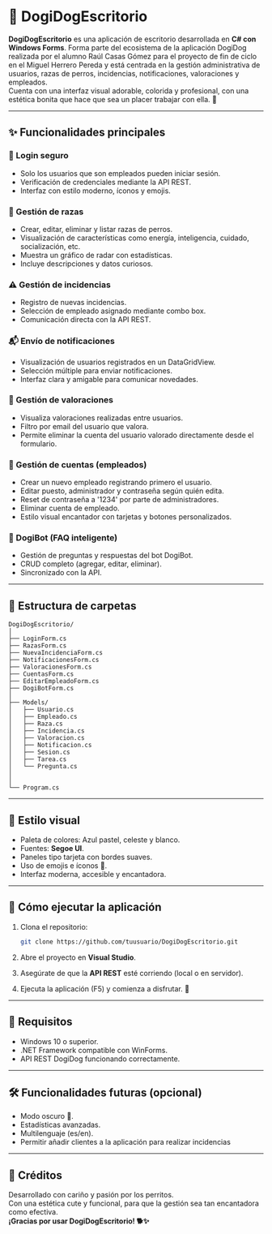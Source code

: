 
# 🐶 DogiDogEscritorio

**DogiDogEscritorio** es una aplicación de escritorio desarrollada en **C# con Windows Forms**. Forma parte del ecosistema de la aplicación DogiDog realizada por el alumno Raúl Casas Gómez para el proyecto de fin de ciclo en el Miguel Herrero Pereda y está centrada en la gestión administrativa de usuarios, razas de perros, incidencias, notificaciones, valoraciones y empleados.  
Cuenta con una interfaz visual adorable, colorida y profesional, con una estética bonita que hace que sea un placer trabajar con ella. 🐾

---

## ✨ Funcionalidades principales

### 🔐 Login seguro
- Solo los usuarios que son empleados pueden iniciar sesión.
- Verificación de credenciales mediante la API REST.
- Interfaz con estilo moderno, íconos y emojis.

### 🐾 Gestión de razas
- Crear, editar, eliminar y listar razas de perros.
- Visualización de características como energía, inteligencia, cuidado, socialización, etc.
- Muestra un gráfico de radar con estadísticas.
- Incluye descripciones y datos curiosos.

### ⚠️ Gestión de incidencias
- Registro de nuevas incidencias.
- Selección de empleado asignado mediante combo box.
- Comunicación directa con la API REST.

### 📬 Envío de notificaciones
- Visualización de usuarios registrados en un DataGridView.
- Selección múltiple para enviar notificaciones.
- Interfaz clara y amigable para comunicar novedades.

### 💬 Gestión de valoraciones
- Visualiza valoraciones realizadas entre usuarios.
- Filtro por email del usuario que valora.
- Permite eliminar la cuenta del usuario valorado directamente desde el formulario.

### 👥 Gestión de cuentas (empleados)
- Crear un nuevo empleado registrando primero el usuario.
- Editar puesto, administrador y contraseña según quién edita.
- Reset de contraseña a '1234' por parte de administradores.
- Eliminar cuenta de empleado.
- Estilo visual encantador con tarjetas y botones personalizados.

### 🤖 DogiBot (FAQ inteligente)
- Gestión de preguntas y respuestas del bot DogiBot.
- CRUD completo (agregar, editar, eliminar).
- Sincronizado con la API.

---

## 🧱 Estructura de carpetas

```
DogiDogEscritorio/
│
├── LoginForm.cs
├── RazasForm.cs
├── NuevaIncidenciaForm.cs
├── NotificacionesForm.cs
├── ValoracionesForm.cs
├── CuentasForm.cs
├── EditarEmpleadoForm.cs
├── DogiBotForm.cs
│
├── Models/
│   ├── Usuario.cs
│   ├── Empleado.cs
│   ├── Raza.cs
│   ├── Incidencia.cs
│   ├── Valoracion.cs
│   ├── Notificacion.cs   
│   ├── Sesion.cs
│   ├── Tarea.cs
│   └── Pregunta.cs
│
│
└── Program.cs
```

---

## 🎨 Estilo visual

- Paleta de colores: Azul pastel, celeste y blanco.
- Fuentes: **Segoe UI**.
- Paneles tipo tarjeta con bordes suaves.
- Uso de emojis e íconos 🐾.
- Interfaz moderna, accesible y encantadora.

---

## 🚀 Cómo ejecutar la aplicación

1. Clona el repositorio:
   ```bash
   git clone https://github.com/tuusuario/DogiDogEscritorio.git
   ```

2. Abre el proyecto en **Visual Studio**.

3. Asegúrate de que la **API REST** esté corriendo (local o en servidor).

4. Ejecuta la aplicación (F5) y comienza a disfrutar. 🐶

---

## 📌 Requisitos

- Windows 10 o superior.
- .NET Framework compatible con WinForms.
- API REST DogiDog funcionando correctamente.

---

## 🛠️ Funcionalidades futuras (opcional)

- Modo oscuro 🌙.
- Estadísticas avanzadas.
- Multilenguaje (es/en).
- Permitir añadir clientes a la aplicación para realizar incidencias
---

## 💖 Créditos

Desarrollado con cariño y pasión por los perritos.  
Con una estética cute y funcional, para que la gestión sea tan encantadora como efectiva.  
**¡Gracias por usar DogiDogEscritorio! 🐕✨**

